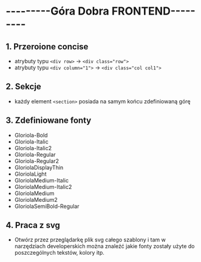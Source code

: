 # ---------Góra Dobra FRONTEND---------

## 1. Przeroione concise
- atrybuty typu `<div row>` -> `<div class="row">`
- atrybuty typu `<div column="1">` -> `<div class="col col1">`

## 2. Sekcje
- każdy element `<section>` posiada na samym końcu zdefiniowaną górę

## 3. Zdefiniowane fonty
- Gloriola-Bold
- Gloriola-Italic
- Gloriola-Italic2
- Gloriola-Regular
- Gloriola-Regular2
- GloriolaDisplayThin
- GloriolaLight
- GloriolaMedium-Italic
- GloriolaMedium-Italic2
- GloriolaMedium
- GloriolaMedium2
- GloriolaSemiBold-Regular

## 4. Praca z svg
- Otwórz przez przeglądarkę plik svg całego szablony i tam w narzędziach developerskich można znaleźć jakie fonty zostały użyte do poszczególnych tekstów, kolory itp.

